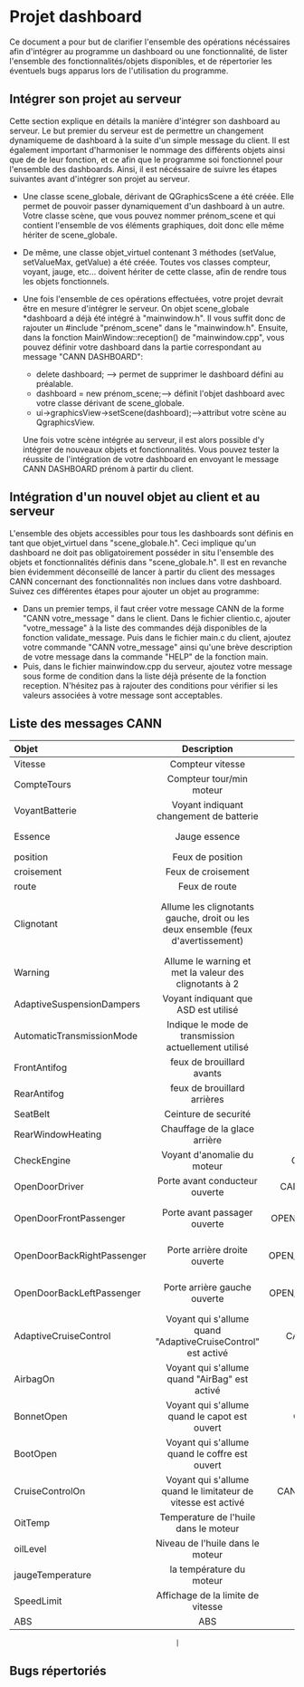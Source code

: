 # Projet dashboard
Ce document a pour but de clarifier l'ensemble des opérations nécéssaires afin
d'intégrer au programme un dashboard ou une fonctionnalité, de lister
l'ensemble des fonctionnalités/objets disponibles, et de répertorier les
éventuels bugs apparus lors de l'utilisation du programme.

## Intégrer son projet au serveur
Cette section explique en détails la manière d'intégrer son dashboard au
serveur. Le but premier du serveur est de permettre un changement dynamiqueme de
dashboard à la suite d'un simple message du client. Il est également important
d'harmoniser le nommage des différents objets ainsi que de de leur fonction, et
ce afin que le programme soi fonctionnel pour l'ensemble des dashboards. Ainsi,
il est nécéssaire de suivre les étapes suivantes avant d'intégrer son projet au
serveur.

* Une classe scene\_globale, dérivant de QGraphicsScene a été créée. Elle permet
de pouvoir passer dynamiquement d'un dashboard à un autre. Votre classe scène,
que vous pouvez nommer prénom_scene et qui contient l'ensemble de vos éléments
graphiques, doit donc elle même hériter de scene\_globale. 
* De même, une classe objet_virtuel contenant 3 méthodes (setValue, setValueMax,
getValue) a été créée. Toutes vos classes compteur, voyant, jauge, etc...
doivent hériter de cette classe, afin de rendre tous les objets fonctionnels. 
* Une fois l'ensemble de ces opérations effectuées, votre projet devrait être en
mesure d'intégrer le serveur. On objet scene_globale *dashboard a déjà été
intégré à "mainwindow.h". Il vous suffit donc de rajouter un #include
"prénom_scene" dans le "mainwindow.h". Ensuite, dans la fonction
MainWindow::reception() de "mainwindow.cpp", vous pouvez définir votre
dashboard dans la partie correspondant au message "CANN DASHBOARD":
    - delete dashboard; --> permet de supprimer le dashboard défini au
    préalable.
    - dashboard = new prénom_scene;--> définit l'objet dashboard avec votre
    classe dérivant de scene_globale.
    - ui->graphicsView->setScene(dashboard);-->attribut votre scène au
    QgraphicsView.

   Une fois votre scène intégrée au serveur, il est alors possible d'y intégrer
   de nouveaux objets et fonctionnalités. Vous pouvez tester la réussite de
   l'intégration de votre dashboard en envoyant le message CANN DASHBOARD prénom
   à partir du client.

## Intégration d'un nouvel objet au client et au serveur

L'ensemble des objets accessibles pour tous les dashboards sont définis en tant
que objet_virtuel dans "scene_globale.h". Ceci implique qu'un dashboard ne doit
pas obligatoirement posséder in situ l'ensemble des objets et fonctionnalités
définis dans "scene_globale.h". Il est en revanche bien évidemment déconseillé
de lancer à partir du client des messages CANN concernant des fonctionnalités
non inclues dans votre dashboard. Suivez ces différentes étapes pour ajouter un
objet au programme:

* Dans un premier temps, il faut créer votre message CANN de la forme "CANN votre_message " dans le client. Dans le fichier clientio.c, ajouter "votre_message" à la liste des commandes déjà disponibles de la fonction validate_message.
Puis dans le fichier main.c du client, ajoutez votre commande "CANN votre_message" ainsi qu'une brève description de votre message dans la commande "HELP" de la fonction main.
* Puis, dans le fichier mainwindow.cpp du serveur, ajoutez votre message sous forme de condition dans la liste déjà présente de la fonction reception. N'hésitez pas à rajouter des conditions pour vérifier si les valeurs associées à votre message sont acceptables.

## Liste des messages CANN

| Objet                      | Description                                                                      | Message CANN                      | Valeurs                                                                 |
|:-------------------------- |:--------------------------------------------------------------------------------:|:---------------------------------:| -----------------------------------------------------------------------:|
| Vitesse                    | Compteur vitesse                                                                 | CANN SPEED X                      | X=vitesse                                                               |
| CompteTours                | Compteur tour/min moteur                                                         | CANN RPM X                        | X=rpm                                                                   |
| VoyantBatterie             | Voyant indiquant changement de batterie                                          | CANN BATTERY_LIGHT                | 0 éteint,1 allumé                                                       |
| Essence                    | Jauge essence                                                                    | CANN GAZ X                        | X=%d'essence restant                                                    |
| position                   | Feux de position                                                                 | CANN LIGHT X                      | 0=éteint, 1=allumé                                                      |
| croisement                 | Feux de croisement                                                               | CANN LIGHT X                      | 0=éteint, 2=allumé                                                      |
| route                      | Feux de route                                                                    | CANN LIGHT X                      | 0=éteint, 3=allumé                                                      |
| Clignotant                 | Allume les clignotants gauche, droit ou les deux ensemble (feux d'avertissement) | CANN TURN X                       | 1=clignotant droit,-1=clignotant gauche, 2 clignotant les deux 0=éteint |
| Warning                    | Allume le warning et met la valeur des clignotants à 2                           | CANN WARNING X                    | 0=éteint, 1=allumé                                                      |
| AdaptiveSuspensionDampers  | Voyant indiquant que ASD est utilisé                                             | CANN ASD X                        | 0 éteint, 1 allumé                                                      |
| AutomaticTransmissionMode  | Indique le mode de transmission actuellement utilisé                             | CANN MODE  X                      | 1=P, 2=R, 3=N, 4=D                                                      |
| FrontAntifog               | feux de brouillard avants                                                        | CANN FRONT_FOG X                  | 0=éteint, 1=allumé                                                      |
| RearAntifog                | feux de brouillard arrières                                                      | CANN REAR_FOG X                   | 0=éteint, 1=allumé                                                      |
| SeatBelt                   | Ceinture de securité                                                             | CANN SEAT_BELT X                  | 0=éteint, 1=allumé                                                      |
| RearWindowHeating          | Chauffage de la glace arrière                                                    | CANN RW_HEAT X                    | 0=éteint, 1=allumé                                                      |
| CheckEngine                | Voyant d'anomalie du moteur                                                      | CANN CHECK_ENGINE X               | 0=éteint, 1=allumé                                                      |
| OpenDoorDriver             | Porte avant conducteur ouverte                                                   | CANN OPEN_DOOR_DRIVER X           | 0=éteint, 1=allumé                                                      |
| OpenDoorFrontPassenger     | Porte avant passager ouverte                                                     | CANN OPEN_DOOR_FRONT_PASSENGER X  | 0=éteint, 1=allumé                                                      |
| OpenDoorBackRightPassenger | Porte arrière droite ouverte                                                     | CANN OPEN_DOOR_BACK_R_PASSENGER X | 0=éteint, 1=allumé                                                      |
| OpenDoorBackLeftPassenger  | Porte arrière gauche ouverte                                                     | CANN OPEN_DOOR_BACK_L_PASSENGER X | 0=éteint, 1=allumé                                                      |
| AdaptiveCruiseControl      | Voyant qui s'allume quand "AdaptiveCruiseControl" est activé                     | CANN CRUISE_CONTROL X             | 0=éteint, 1=allumé                                                      |
| AirbagOn                   | Voyant qui s'allume quand "AirBag" est activé                                    | CANN AIRBAG_ON X                  | 0=éteint, 1=allumé                                                      |
| BonnetOpen                 | Voyant qui s'allume quand le capot est ouvert                                    | CANN BONNET_OPEN X                | 0=éteint, 1=allumé                                                      |
| BootOpen                   |  Voyant qui s'allume quand le coffre est ouvert                                  | CANN BOOT_OPEN X                  | 0=éteint, 1=allumé                                                      |
| CruiseControlOn            | Voyant qui s'allume quand le limitateur de vitesse est activé                    | CANN CRUISE_CONTROL_ON X          | 0=éteint, 1=allumé                                                      |
| OitTemp                    | Temperature de l'huile dans le moteur                                            | CANN OIL_T X                      | x  entre 0 et  value_max                                                                     |
| oilLevel                    | Niveau de l'huile dans le moteur                                            | CANN OIL_L X                      | x  entre 0 et  value_max                                                                     |
| jaugeTemperature           | la température du moteur                                                         | CANN ENGINE_T X                   | x  jusqu'au  value_max                                                  | 
| SpeedLimit                 | Affichage de la limite de vitesse                                                | CANN SPEED_LIMIT X                | X=Limite de vitesse        
| ABS                        | ABS                                                                              | CANN ABS X                      | 0=éteint, 1=allumé                                                      |

                                             |

## Bugs répertoriés
